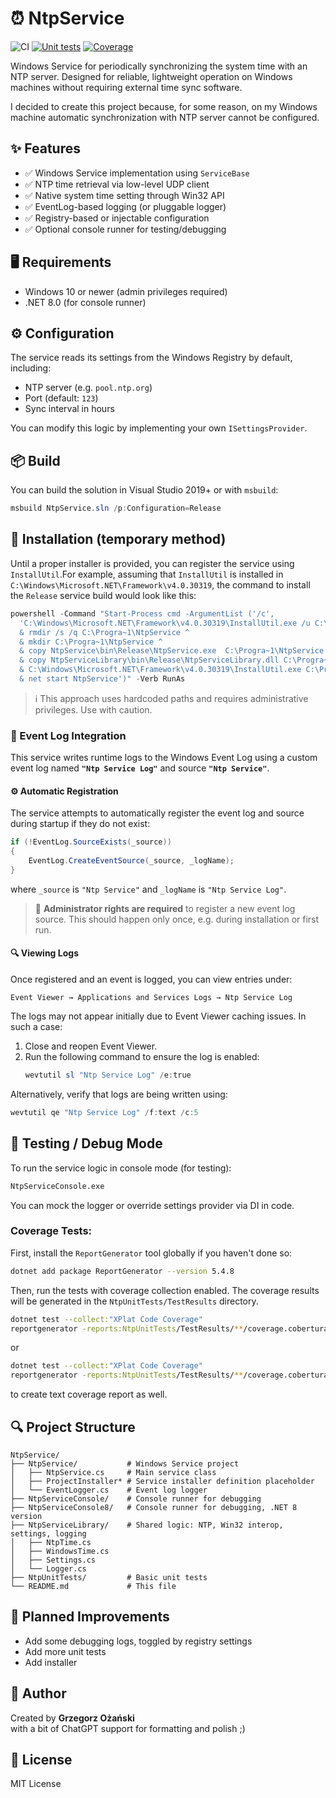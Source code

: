 # ⏰ NtpService

![CI](https://github.com/grzegorz-ozanski/ntp-service/actions/workflows/ntp-service.yml/badge.svg)
[![Unit tests](https://img.shields.io/badge/Unit%20tests-Passed%3A36%20Failed%3A0-brightgreen)](https://github.com/grzegorz-ozanski/ntp-service/actions/runs/15955874335)
[![Coverage](https://grzegorz-ozanski.github.io/ntp-service/coverage/badge_linecoverage.svg)](https://grzegorz-ozanski.github.io/ntp-service/coverage/)

Windows Service for periodically synchronizing the system time with an NTP server.
Designed for reliable, lightweight operation on Windows machines without requiring external time sync software.

I decided to create this project because, for some reason, on my Windows machine automatic synchronization with NTP server cannot be configured.

## ✨ Features

- ✅ Windows Service implementation using `ServiceBase`
- ✅ NTP time retrieval via low-level UDP client
- ✅ Native system time setting through Win32 API
- ✅ EventLog-based logging (or pluggable logger)
- ✅ Registry-based or injectable configuration
- ✅ Optional console runner for testing/debugging

## 🖥️ Requirements

- Windows 10 or newer (admin privileges required)
- .NET 8.0 (for console runner)

## ⚙️ Configuration

The service reads its settings from the Windows Registry by default, including:

- NTP server (e.g. `pool.ntp.org`)
- Port (default: `123`)
- Sync interval in hours

You can modify this logic by implementing your own `ISettingsProvider`.

## 📦 Build

You can build the solution in Visual Studio 2019+ or with `msbuild`:

```powershell
msbuild NtpService.sln /p:Configuration=Release
```

## 🚀 Installation (temporary method)

Until a proper installer is provided, you can register the service using `InstallUtil`.For example, 
assuming that `InstallUtil` is installed in `C:\Windows\Microsoft.NET\Framework\v4.0.30319`, the command 
to install the `Release` service build would look like this:

```powershell
powershell -Command "Start-Process cmd -ArgumentList ('/c', 
  'C:\Windows\Microsoft.NET\Framework\v4.0.30319\InstallUtil.exe /u C:\Progra~1\NtpService\NtpService.exe ^
  & rmdir /s /q C:\Progra~1\NtpService ^
  & mkdir C:\Progra~1\NtpService ^
  & copy NtpService\bin\Release\NtpService.exe  C:\Progra~1\NtpService ^
  & copy NtpServiceLibrary\bin\Release\NtpServiceLibrary.dll C:\Progra~1\NtpService ^
  & C:\Windows\Microsoft.NET\Framework\v4.0.30319\InstallUtil.exe C:\Progra~1\NtpService\NtpService.exe ^
  & net start NtpService')" -Verb RunAs
```

> ℹ️ This approach uses hardcoded paths and requires administrative privileges. Use with caution.

### 📝 Event Log Integration

This service writes runtime logs to the Windows Event Log using a custom event log named **`"Ntp Service Log"`** and source **`"Ntp Service"`**.

#### ⚙️ Automatic Registration

The service attempts to automatically register the event log and source during startup if they do not exist:

```csharp
if (!EventLog.SourceExists(_source))
{
    EventLog.CreateEventSource(_source, _logName);
}
```
where `_source` is `"Ntp Service"` and `_logName` is `"Ntp Service Log"`.

> 🛑 **Administrator rights are required** to register a new event log source. This should happen only once, e.g. during installation or first run.

#### 🔍 Viewing Logs

Once registered and an event is logged, you can view entries under:

```
Event Viewer → Applications and Services Logs → Ntp Service Log
```

The logs may not appear initially due to Event Viewer caching issues. In such a case:

1. Close and reopen Event Viewer.
2. Run the following command to ensure the log is enabled:
   ```powershell
   wevtutil sl "Ntp Service Log" /e:true
   ```

Alternatively, verify that logs are being written using:

```powershell
wevtutil qe "Ntp Service Log" /f:text /c:5
```

## 🧪 Testing / Debug Mode

To run the service logic in console mode (for testing):

```bash
NtpServiceConsole.exe
```

You can mock the logger or override settings provider via DI in code.

### Coverage Tests:
First, install the `ReportGenerator` tool globally if you haven't done so:
```bash
dotnet add package ReportGenerator --version 5.4.8
```
Then, run the tests with coverage collection enabled. The coverage results will be generated in the `NtpUnitTests/TestResults` directory.
```bash
dotnet test --collect:"XPlat Code Coverage"
reportgenerator -reports:NtpUnitTests/TestResults/**/coverage.cobertura.xml -targetdir:coveragereport
```
or
```bash
dotnet test --collect:"XPlat Code Coverage"
reportgenerator -reports:NtpUnitTests/TestResults/**/coverage.cobertura.xml -targetdir:coveragereport -reporttypes:Html,TextSummary
```
to create text coverage report as well.

## 🔍 Project Structure

```
NtpService/
├── NtpService/           # Windows Service project
│   ├── NtpService.cs     # Main service class
│   ├── ProjectInstaller* # Service installer definition placeholder
│   └── EventLogger.cs    # Event log logger
├── NtpServiceConsole/    # Console runner for debugging
├── NtpServiceConsole8/   # Console runner for debugging, .NET 8 version
├── NtpServiceLibrary/    # Shared logic: NTP, Win32 interop, settings, logging
│   ├── NtpTime.cs
│   ├── WindowsTime.cs
│   ├── Settings.cs
│   └── Logger.cs
├── NtpUnitTests/         # Basic unit tests
└── README.md             # This file
```

## 🚧 Planned Improvements
* Add some debugging logs, toggled by registry settings
* Add more unit tests
* Add installer


## 🙋 Author

Created by **Grzegorz Ożański**  
with a bit of ChatGPT support for formatting and polish ;)

## 📄 License

MIT License
